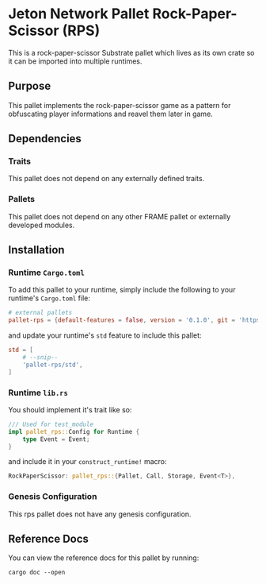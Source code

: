 # Jeton Network Pallet Rock-Paper-Scissor (RPS)

This is a rock-paper-scissor Substrate pallet which lives as its own crate so it can be imported into multiple runtimes.

## Purpose

This pallet implements the rock-paper-scissor game as a pattern for obfuscating player informations and reavel them later in game.

## Dependencies

### Traits

This pallet does not depend on any externally defined traits.

### Pallets

This pallet does not depend on any other FRAME pallet or externally developed modules.

## Installation

### Runtime `Cargo.toml`

To add this pallet to your runtime, simply include the following to your runtime's `Cargo.toml` file:

```TOML
# external pallets
pallet-rps = {default-features = false, version = '0.1.0', git = 'https://github.com/JetonNetwork/pallet-jton-rps.git'}
```

and update your runtime's `std` feature to include this pallet:

```TOML
std = [
    # --snip--
    'pallet-rps/std',
]
```

### Runtime `lib.rs`

You should implement it's trait like so:

```rust
/// Used for test_module
impl pallet_rps::Config for Runtime {
	type Event = Event;
}
```

and include it in your `construct_runtime!` macro:

```rust
RockPaperScissor: pallet_rps::{Pallet, Call, Storage, Event<T>},
```

### Genesis Configuration

This rps pallet does not have any genesis configuration.

## Reference Docs

You can view the reference docs for this pallet by running:

```
cargo doc --open
```
